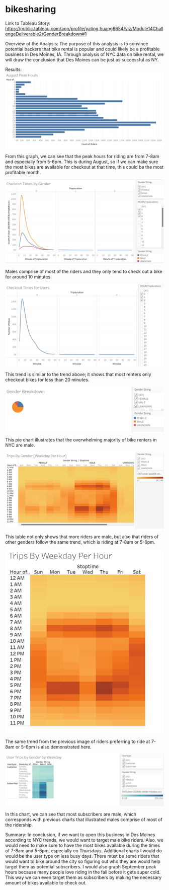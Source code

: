 # bikesharing

Link to Tableau Story: https://public.tableau.com/app/profile/yating.huang6654/viz/Module14ChallengeDeliverable2/GenderBreakdown#1

Overview of the Analysis:
The purpose of this analysis is to convince potential backers that bike rental is popular and could likely be a profitable business in Des Moines, IA. Through analysis of NYC data on bike rental, we will draw the conclusion that Des Moines can be just as successful as NY.

Results:
![alt text](https://github.com/yatinghuang26/bikesharing/blob/main/Resources/August%20Peak%20Hours.png)

From this graph, we can see that the peak hours for riding are from 7-8am and especially from 5-6pm. This is during August, so if we can make sure the most bikes are available for checkout at that time, this could be the most profitable month.

![alt text](https://github.com/yatinghuang26/bikesharing/blob/main/Resources/Checkout%20Times%20By%20Gender.png)

Males comprise of most of the riders and they only tend to check out a bike for around 10 minutes.

![alt text](https://github.com/yatinghuang26/bikesharing/blob/main/Resources/Checkout%20Times%20for%20Users.png)

This trend is similar to the trend above; it shows that most renters only checkout bikes for less than 20 minutes.

![alt text](https://github.com/yatinghuang26/bikesharing/blob/main/Resources/Gender%20Breakdown.png)

This pie chart illustrates that the overwhelming majority of bike renters in NYC are male.

![alt text](https://github.com/yatinghuang26/bikesharing/blob/main/Resources/Trips%20By%20Gender%20(Weekday%20Per%20Hour).png)

This table not only shows that more riders are male, but also that riders of other genders follow the same trend, which is riding at 7-8am or 5-6pm.

![alt text](https://github.com/yatinghuang26/bikesharing/blob/main/Resources/Trips%20By%20Weekday%20Per%20Hour.png)

The same trend from the previous image of riders preferring to ride at 7-8am or 5-6pm is also demonstrated here.

![alt text](https://github.com/yatinghuang26/bikesharing/blob/main/Resources/User%20Trips%20by%20Gender%20by%20Weekday.png)

In this chart, we can see that most subscribers are male, which corresponds with previous charts that illustrated males comprise of most of the ridership.

Summary:
In conclusion, if we want to open this business in Des Moines according to NYC trends, we would want to target male bike riders. Also, we would need to make sure to have the most bikes available during the times of 7-8am and 5-6pm, especially on Thursdays. Additional charts I would do would be the user type on less busy days. There must be some riders that would want to bike around the city so figuring out who they are would help target them as potential subscribers. I would also graph September peak hours because many people love riding in the fall before it gets super cold. This way we can even target them as subscribers by making the necessary amount of bikes available to check out.

